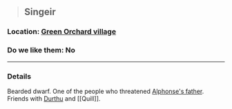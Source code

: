 >## Singeir

### Location: [Green Orchard village](../../Locations/Green%20Orchard.md)

### Do we like them: No

***

### Details

Bearded dwarf. One of the people who threatened [Alphonse's father](../PCs/Alphonse%20Steele.md#Family). Friends with [Durthu](Durthu.md) and [[Quill]]. 